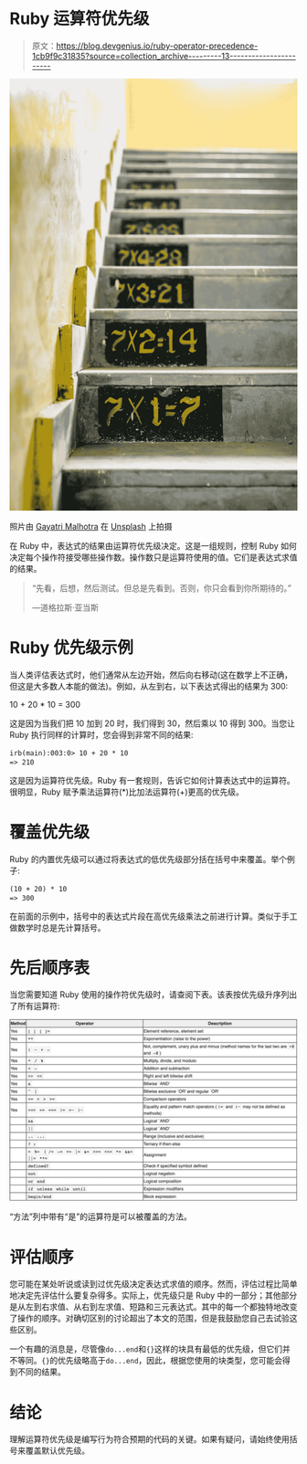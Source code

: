 # Ruby 运算符优先级

> 原文：<https://blog.devgenius.io/ruby-operator-precedence-1cb9f9c31835?source=collection_archive---------13----------------------->

![](img/62390b20b4eb94910a96afb010672958.png)

照片由 [Gayatri Malhotra](https://unsplash.com/@gmalhotra?utm_source=medium&utm_medium=referral) 在 [Unsplash](https://unsplash.com?utm_source=medium&utm_medium=referral) 上拍摄

在 Ruby 中，表达式的结果由运算符优先级决定。这是一组规则，控制 Ruby 如何决定每个操作符接受哪些操作数。操作数只是运算符使用的值。它们是表达式求值的结果。

> “先看，后想，然后测试。但总是先看到。否则，你只会看到你所期待的。”
> 
> —道格拉斯·亚当斯

# Ruby 优先级示例

当人类评估表达式时，他们通常从左边开始，然后向右移动(这在数学上不正确，但这是大多数人本能的做法)。例如，从左到右，以下表达式得出的结果为 300:

10 + 20 * 10 = 300

这是因为当我们把 10 加到 20 时，我们得到 30，然后乘以 10 得到 300。当您让 Ruby 执行同样的计算时，您会得到非常不同的结果:

```
irb(main):003:0> 10 + 20 * 10
=> 210
```

这是因为运算符优先级。Ruby 有一套规则，告诉它如何计算表达式中的运算符。很明显，Ruby 赋予乘法运算符(*)比加法运算符(+)更高的优先级。

# 覆盖优先级

Ruby 的内置优先级可以通过将表达式的低优先级部分括在括号中来覆盖。举个例子:

```
(10 + 20) * 10
=> 300
```

在前面的示例中，括号中的表达式片段在高优先级乘法之前进行计算。类似于手工做数学时总是先计算括号。

# 先后顺序表

当您需要知道 Ruby 使用的操作符优先级时，请查阅下表。该表按优先级升序列出了所有运算符:

![](img/0045173372335c935e12ab0e6cf57eef.png)

“方法”列中带有“是”的运算符是可以被覆盖的方法。

# 评估顺序

您可能在某处听说或读到过优先级决定表达式求值的顺序。然而，评估过程比简单地决定先评估什么要复杂得多。实际上，优先级只是 Ruby 中的一部分；其他部分是从左到右求值、从右到左求值、短路和三元表达式。其中的每一个都独特地改变了操作的顺序。对确切区别的讨论超出了本文的范围，但是我鼓励您自己去试验这些区别。

一个有趣的消息是，尽管像`do...end`和`{}`这样的块具有最低的优先级，但它们并不等同。`{}`的优先级略高于`do...end`，因此，根据您使用的块类型，您可能会得到不同的结果。

# 结论

理解运算符优先级是编写行为符合预期的代码的关键。如果有疑问，请始终使用括号来覆盖默认优先级。